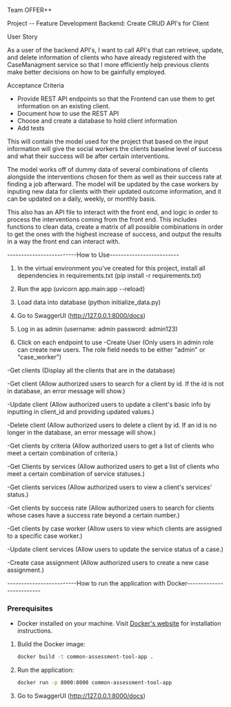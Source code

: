 Team OFFER++

Project -- Feature Development Backend: Create CRUD API's for Client

User Story

As a user of the backend API's, I want to call API's that can retrieve, update, and delete information of clients who have already registered with the CaseManagment service so that I more efficiently help previous clients make better decisions on how to be gainfully employed.

Acceptance Criteria
- Provide REST API endpoints so that the Frontend can use them to get information on an existing client.
- Document how to use the REST API
- Choose and create a database to hold client information
- Add tests


This will contain the model used for the project that based on the input information will give the social workers the clients baseline level of success and what their success will be after certain interventions.

The model works off of dummy data of several combinations of clients alongside the interventions chosen for them as well as their success rate at finding a job afterward. The model will be updated by the case workers by inputing new data for clients with their updated outcome information, and it can be updated on a daily, weekly, or monthly basis.

This also has an API file to interact with the front end, and logic in order to process the interventions coming from the front end. This includes functions to clean data, create a matrix of all possible combinations in order to get the ones with the highest increase of success, and output the results in a way the front end can interact with.

-------------------------How to Use-------------------------
1. In the virtual environment you've created for this project, install all dependencies in requirements.txt (pip install -r requirements.txt)

2. Run the app (uvicorn app.main:app --reload)

3. Load data into database (python initialize_data.py)

4. Go to SwaggerUI (http://127.0.0.1:8000/docs)

4. Log in as admin (username: admin password: admin123)

5. Click on each endpoint to use
-Create User (Only users in admin role can create new users. The role field needs to be either "admin" or "case_worker")

-Get clients (Display all the clients that are in the database)

-Get client (Allow authorized users to search for a client by id. If the id is not in database, an error message will show.)

-Update client (Allow authorized users to update a client's basic info by inputting in client_id and providing updated values.)

-Delete client (Allow authorized users to delete a client by id. If an id is no longer in the database, an error message will show.)

-Get clients by criteria (Allow authorized users to get a list of clients who meet a certain combination of criteria.)

-Get Clients by services (Allow authorized users to get a list of clients who meet a certain combination of service statuses.)

-Get clients services (Allow authorized users to view a client's services' status.)

-Get clients by success rate (Allow authorized users to search for clients whose cases have a success rate beyond a certain number.)

-Get clients by case worker (Allow users to view which clients are assigned to a specific case worker.)

-Update client services (Allow users to update the service status of a case.)

-Create case assignment (Allow authorized users to create a new case assignment.)

-------------------------How to run the application with Docker-------------------------

### Prerequisites
- Docker installed on your machine. Visit [Docker's website](https://www.docker.com/get-started) for installation instructions.

1. Build the Docker image:
   ```bash
   docker build -t common-assessment-tool-app .
   ```

2. Run the application:
    ```bash
    docker run -p 8000:8000 common-assessment-tool-app
    ```
    
3. Go to SwaggerUI (http://127.0.0.1:8000/docs)